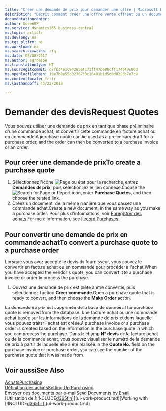 ```yaml
---
title: "Créer une demande de prix pour demander une offre | Microsoft Docs"
description: "Décrit comment créer une offre vente offrent ou un document de demande de proposition pour enregistrer votre offre à un client pour vendre des produits dans certaines conditions."
documentationcenter: 
author: SorenGP
ms.service: dynamics365-business-central
ms.topic: article
ms.devlang: na
ms.tgt_pltfrm: na
ms.workload: na
ms.search.keywords: rfq
ms.date: 08/08/2017
ms.author: sgroespe
ms.translationtype: HT
ms.sourcegitcommit: d7fb34e1c9428a64c71ff47be8bcff174649c00d
ms.openlocfilehash: 19e7b8e55d3276730c16401b1d5d0d8203b7e7c9
ms.contentlocale: fr-fr
ms.lasthandoff: 03/22/2018

---
```

# <a name="request-quotes"></a><span data-ttu-id="01e3b-103">Demander des devis</span><span class="sxs-lookup"><span data-stu-id="01e3b-103">Request Quotes</span></span>
<span data-ttu-id="01e3b-104">Vous pouvez utiliser une demande de prix en tant que phase préliminaire d'une commande achat, et convertir cette commande en facture achat ou en commande.</span><span class="sxs-lookup"><span data-stu-id="01e3b-104">A purchase quote can be used as a preliminary draft for a purchase order, and the order can then be converted to a purchase invoice or an order.</span></span>


## <a name="to-create-a-purchase-quote"></a><span data-ttu-id="01e3b-105">Pour créer une demande de prix</span><span class="sxs-lookup"><span data-stu-id="01e3b-105">To create a purchase quote</span></span>
1. <span data-ttu-id="01e3b-106">Sélectionnez l'icône ![Page ou état pour la recherche](media/ui-search/search_small.png "Page ou état pour la recherche"), entrez **Demandes de prix**, puis sélectionnez le lien connexe.</span><span class="sxs-lookup"><span data-stu-id="01e3b-106">Choose the ![Search for Page or Report](media/ui-search/search_small.png "Search for Page or Report icon") icon, enter **Purchase Quotes**, and then choose the related link.</span></span>
2. <span data-ttu-id="01e3b-107">Créez un document, de la même manière que vous passez une commande achat.</span><span class="sxs-lookup"><span data-stu-id="01e3b-107">Create a new document, in the same way as you make a purchase order.</span></span> <span data-ttu-id="01e3b-108">Pour plus d'informations, voir [Enregistrer des achats](purchasing-how-record-purchases.md).</span><span class="sxs-lookup"><span data-stu-id="01e3b-108">For more information, see [Record Purchases](purchasing-how-record-purchases.md).</span></span>

## <a name="to-convert-a-purchase-quote-to-a-purchase-order"></a><span data-ttu-id="01e3b-109">Pour convertir une demande de prix en commande achat</span><span class="sxs-lookup"><span data-stu-id="01e3b-109">To convert a purchase quote to a purchase order</span></span>
<span data-ttu-id="01e3b-110">Lorsque vous avez accepté le devis du fournisseur, vous pouvez le convertir en facture achat ou en commande pour procéder à l'achat.</span><span class="sxs-lookup"><span data-stu-id="01e3b-110">When you have accepted the vendor's quote, you can convert it to a purchase invoice or order to process the purchase.</span></span>

1. <span data-ttu-id="01e3b-111">Ouvrez une demande de prix est prête à être convertie, puis sélectionnez l'action **Créer commande**.</span><span class="sxs-lookup"><span data-stu-id="01e3b-111">Open a purchase quote that is ready to convert, and then choose the **Make Order** action.</span></span>

<span data-ttu-id="01e3b-112">La demande de prix est supprimée de la base de données.</span><span class="sxs-lookup"><span data-stu-id="01e3b-112">The purchase quote is removed from the database.</span></span> <span data-ttu-id="01e3b-113">Une facture achat ou une commande achat basée sur les informations de la demande de prix et dans laquelle vous pouvez traiter l'achat est créée.</span><span class="sxs-lookup"><span data-stu-id="01e3b-113">A purchase invoice or a purchase order is created based on the information in the purchase quote in which you can process the purchase.</span></span> <span data-ttu-id="01e3b-114">Dans le champ **N° devis** de la facture achat ou de la commande achat, vous pouvez visualiser le numéro de la demande de prix à partir de laquelle elle a été réalisée.</span><span class="sxs-lookup"><span data-stu-id="01e3b-114">In the **Quote No.** field on the purchase invoice or purchase order, you can see the number of the purchase quote that it was made from.</span></span>

## <a name="see-also"></a><span data-ttu-id="01e3b-115">Voir aussi</span><span class="sxs-lookup"><span data-stu-id="01e3b-115">See Also</span></span>
[<span data-ttu-id="01e3b-116">Achats</span><span class="sxs-lookup"><span data-stu-id="01e3b-116">Purchasing</span></span>](purchasing-manage-purchasing.md)  
[<span data-ttu-id="01e3b-117">Définition des achats</span><span class="sxs-lookup"><span data-stu-id="01e3b-117">Setting Up Purchasing</span></span>](purchasing-setup-purchasing.md)  
[<span data-ttu-id="01e3b-118">Envoyer des documents par e-mail</span><span class="sxs-lookup"><span data-stu-id="01e3b-118">Send Documents by Email</span></span>](ui-how-send-documents-email.md)  
<span data-ttu-id="01e3b-119">[Utilisation de [!INCLUDE[d365fin](includes/d365fin_md.md)]](ui-work-product.md)</span><span class="sxs-lookup"><span data-stu-id="01e3b-119">[Working with [!INCLUDE[d365fin](includes/d365fin_md.md)]](ui-work-product.md)</span></span>

